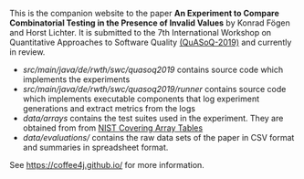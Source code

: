 This is the companion website to the paper **An Experiment to Compare Combinatorial Testing
in the Presence of Invalid Values** by Konrad Fögen and Horst Lichter. It is submitted to the 7th International Workshop on Quantitative Approaches to Software Quality [(QuASoQ-2019)](http://quasoq2019.swc-rwth.de/) and currently in review.

- *src/main/java/de/rwth/swc/quasoq2019* contains source code which implements the experiments
- *src/main/java/de/rwth/swc/quasoq2019/runner* contains source code which implements executable components that log experiment generations and extract metrics from the logs
- *data/arrays* contains the test suites used in the experiment. They are obtained from from [NIST Covering Array Tables](https://math.nist.gov/coveringarrays/)
- *data/evaluations/* contains the raw data sets of the paper in CSV format and summaries in spreadsheet format.

See https://coffee4j.github.io/ for more information.



